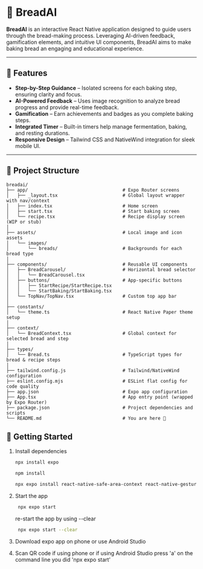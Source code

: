 # 🥖 BreadAI

**BreadAI** is an interactive React Native application designed to guide users through the bread-making process. Leveraging AI-driven feedback, gamification elements, and intuitive UI components, BreadAI aims to make baking bread an engaging and educational experience.

---

## 🚀 Features

- **Step-by-Step Guidance** – Isolated screens for each baking step, ensuring clarity and focus.
- **AI-Powered Feedback** – Uses image recognition to analyze bread progress and provide real-time feedback.
- **Gamification** – Earn achievements and badges as you complete baking steps.
- **Integrated Timer** – Built-in timers help manage fermentation, baking, and resting durations.
- **Responsive Design** – Tailwind CSS and NativeWind integration for sleek mobile UI.

---

## 📁 Project Structure

```
breadai/
├── app/                                   # Expo Router screens
│   ├── _layout.tsx                        # Global layout wrapper with nav/context
│   ├── index.tsx                          # Home screen
│   ├── start.tsx                          # Start baking screen
│   └── recipe.tsx                         # Recipe display screen (WIP or stub)
│
├── assets/                                # Local image and icon assets
│   └── images/
│       └── breads/                        # Backgrounds for each bread type
│
├── components/                            # Reusable UI components
│   ├── BreadCarousel/                     # Horizontal bread selector
│   │   └── BreadCarousel.tsx
│   ├── buttons/                           # App-specific buttons
│   │   ├── StartRecipe/StartRecipe.tsx
│   │   └── StartBaking/StartBaking.tsx
│   └── TopNav/TopNav.tsx                  # Custom top app bar
│
├── constants/
│   └── theme.ts                           # React Native Paper theme setup
│
├── context/
│   └── BreadContext.tsx                   # Global context for selected bread and step
│
├── types/
│   └── Bread.ts                           # TypeScript types for bread & recipe steps
│
├── tailwind.config.js                     # Tailwind/NativeWind configuration
├── eslint.config.mjs                      # ESLint flat config for code quality
├── app.json                               # Expo app configuration
├── App.tsx                                # App entry point (wrapped by Expo Router)
├── package.json                           # Project dependencies and scripts
└── README.md                              # You are here 🍞
```

## 📱 Getting Started

1. Install dependencies

   ```bash
   npx install expo

   npm install

   npx expo install react-native-safe-area-context react-native-gesture-handler react-native-reanimated
   ```

2. Start the app

   ```bash
    npx expo start
   ```

   re-start the app by using --clear

   ```bash
    npx expo start --clear
   ```

3. Download expo app on phone or use Android Studio

4. Scan QR code if using phone or if using Android Studio press 'a' on the command line you did 'npx expo start'
